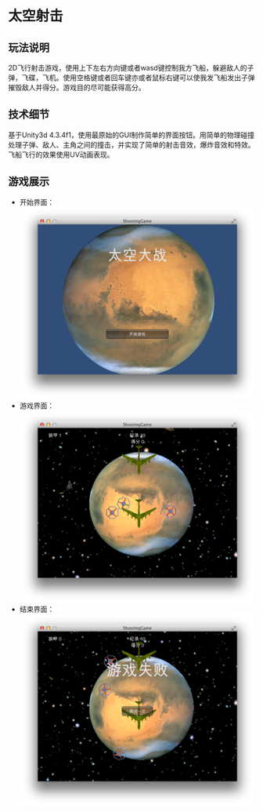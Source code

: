 太空射击
============

玩法说明
---------

2D飞行射击游戏，使用上下左右方向键或者wasd键控制我方飞船，躲避敌人的子弹，飞碟，飞机。使用空格键或者回车键亦或者鼠标右键可以使我发飞船发出子弹摧毁敌人并得分。游戏目的尽可能获得高分。

技术细节
--------
基于Unity3d 4.3.4f1，使用最原始的GUI制作简单的界面按钮。用简单的物理碰撞处理子弹、敌人、主角之间的撞击，并实现了简单的射击音效，爆炸音效和特效。飞船飞行的效果使用UV动画表现。

游戏展示
--------
- 开始界面：
![image](https://github.com/mingchaoyan/ShootingGame/blob/master/GameShots/begin.png)
- 游戏界面：
![image](https://github.com/mingchaoyan/ShootingGame/blob/master/GameShots/playing.png)
- 结束界面：
![image](https://github.com/mingchaoyan/ShootingGame/blob/master/GameShots/end.png)
